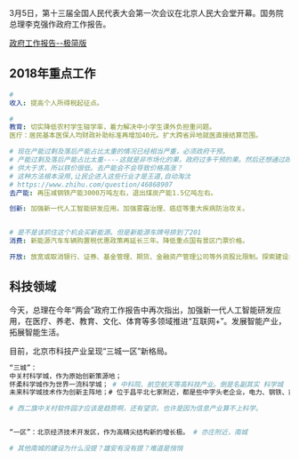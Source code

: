 

3月5日，第十三届全国人民代表大会第一次会议在北京人民大会堂开幕。国务院总理李克强作政府工作报告。




[政府工作报告--极简版](https://mp.weixin.qq.com/s/zV4Fu1ZbMMvrFOHPHz1cGA)


## 2018年重点工作
```yml
#
收入: 提高个人所得税起征点。

#
教育: 切实降低农村学生辍学率，着力解决中小学生课外负担重问题。
医疗：居民基本医保人均财政补助标准再增加40元。扩大跨省异地就医直接结算范围。

# 现在产能过剩及落后产能占比太重的情况已经相当严重，必须政府干预。
# 产能过剩及落后产能占比太重----这就是非市场化的果，政府过多干预的果。然后还想通过政府干预来纠正？这怎么可能？煤炭就是一个很好的例子。过剩-干预-煤价暴涨-又释放产能两亿吨。
# 供大于求，所以铁价很低。去产能会不会导致价格高涨？
# 这种方法根本没用,让民企进入这些行业才是王道,自动淘汰
# https://www.zhihu.com/question/46868907
去产能: 再压减钢铁产能3000万吨左右，退出煤炭产能1.5亿吨左右。

创新: 加强新一代人工智能研发应用。加强雾霾治理、癌症等重大疾病防治攻关。


# 是不是该抓住这个机会买新能源。但是新能源车牌号排到了201
消费: 新能源汽车车辆购置税优惠政策再延长三年。降低重点国有景区门票价格。

开放: 放宽或取消银行、证券、基金管理、期货、金融资产管理公司等外资股比限制。探索建设自由贸易港。
```


##  科技领域

今天，总理在今年“两会”政府工作报告中再次指出，加强新一代人工智能研发应用，在医疗、养老、教育、文化、体育等多领域推进“互联网+”。发展智能产业，拓展智能生活。

目前，北京市科技产业呈现“三城一区”新格局。
```sh
“三城”：
中关村科学城，作为原始创新策源地；
怀柔科学城作为世界一流科学城； # 中科院、航空航天等高科技产业。倒是名副其实 科学城
未来科学城技术作为创新主阵地；# 位于昌平北七家附近，都是些中字头老企业，电力、钢铁、能源、建材、

# 西二旗中关村软件园才应该是趋势啊，还有望京。也许是因为信息产业算不上科学。


“一区”：北京经济技术开发区，作为高精尖结构新的增长极。 # 亦庄附近，南城

# 其他南城的建设为什么没提？雄安有没有提？难道是悄悄

```
